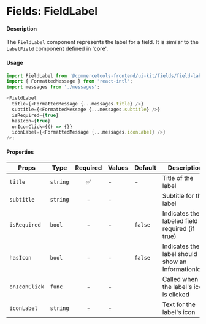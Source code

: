 # Fields: FieldLabel

#### Description

The `FieldLabel` component represents the label for a field. It is similar to the `LabelField`
component defined in 'core'.

#### Usage

```js
import FieldLabel from '@commercetools-frontend/ui-kit/fields/field-label';
import { FormattedMessage } from 'react-intl';
import messages from './messages';

<FieldLabel
  title={<FormattedMessage {...messages.title} />}
  subtitle={<FormattedMessage {...messages.subtitle} />}
  isRequired={true}
  hasIcon={true}
  onIconClick={() => {}}
  iconLabel={<FormattedMessage {...messages.iconLabel} />}
/>;
```

#### Properties

| Props         | Type     | Required | Values | Default | Description                                        |
| ------------- | -------- | :------: | ------ | ------- | -------------------------------------------------- |
| `title`       | `string` |    ✅    | -      | -       | Title of the label                                 |
| `subtitle`    | `string` |    -     | -      |         | Subtitle for the label                             |
| `isRequired`  | `bool`   |    -     | -      | `false` | Indicates the labeled field is required (if true)  |
| `hasIcon`     | `bool`   |    -     | -      | `false` | Indicates the label should show an InformationIcon |
| `onIconClick` | `func`   |    -     | -      |         | Called when the label's icon is clicked            |
| `iconLabel`   | `string` |    -     | -      |         | Text for the label's icon                          |
